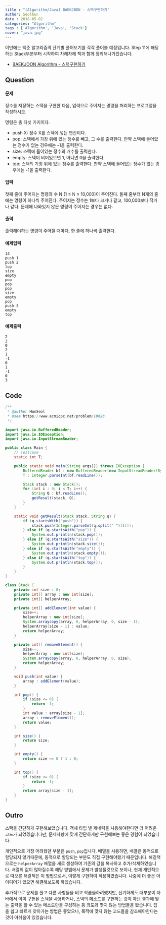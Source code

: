```yaml
---
title : "[Algorithm/Java] BAEKJOON - 스택구현하기"
author: Seolhun
date : 2018-05-02
categories: "Algorithm"
tags : ['Algorithm', 'Java', 'Stack']
cover: "java.jpg"
---
```

이번에는 백준 알고리즘의 단계별 풀어보기를 각각 풀어볼 예정입니다. Step 11에 해당하는 Stack부분부터 시작하여 차례차례 책과 함께 정리해나가겠습니다.

- [BAEKJOON Algorithm - 스택구현하기](https://www.acmicpc.net/problem/10828)


## Question
#### 문제
정수를 저장하는 스택을 구현한 다음, 입력으로 주어지는 명령을 처리하는 프로그램을 작성하시오.

명령은 총 다섯 가지이다.
- push X: 정수 X를 스택에 넣는 연산이다.
- pop: 스택에서 가장 위에 있는 정수를 빼고, 그 수를 출력한다. 만약 스택에 들어있는 정수가 없는 경우에는 -1을 출력한다.
- size: 스택에 들어있는 정수의 개수를 출력한다.
- empty: 스택이 비어있으면 1, 아니면 0을 출력한다.
- top: 스택의 가장 위에 있는 정수를 출력한다. 만약 스택에 들어있는 정수가 없는 경우에는 -1을 출력한다.

#### 입력
첫째 줄에 주어지는 명령의 수 N (1 ≤ N ≤ 10,000)이 주어진다. 둘째 줄부터 N개의 줄에는 명령이 하나씩 주어진다. 주어지는 정수는 1보다 크거나 같고, 100,000보다 작거나 같다. 문제에 나와있지 않은 명령이 주어지는 경우는 없다.

#### 출력
출력해야하는 명령이 주어질 때마다, 한 줄에 하나씩 출력한다.

#### 예제입력
```
14
push 1
push 2
top
size
empty
pop
pop
pop
size
empty
pop
push 3
empty
top
```

#### 예제출력
```
2
2
0
2
1
-1
0
1
-1
0
3
```

## Code
```java
/**
 * @author HunSeol
 * @see https://www.acmicpc.net/problem/10828
 */

import java.io.BufferedReader;
import java.io.IOException;
import java.io.InputStreamReader;

public class Main {
    // Testcase
    static int T;

    public static void main(String args[]) throws IOException {
        BufferedReader bf : new BufferedReader(new InputStreamReader(System.in));
        T : Integer.parseInt(bf.readLine());

        Stack stack : new Stack();
        for (int i : 0; i < T; i++) {
            String Q : bf.readLine();
            getResult(stack, Q);
        }
    }

    static void getResult(Stack stack, String q) {
        if (q.startsWith("push")) {
            stack.push(Integer.parseInt(q.split(" ")[1]));
        } else if (q.startsWith("pop")) {
            System.out.println(stack.pop());
        } else if (q.startsWith("size")) {
            System.out.println(stack.size());
        } else if (q.startsWith("empty")) {
            System.out.println(stack.empty());
        } else if (q.startsWith("top")) {
            System.out.println(stack.top());
        }
    }
}

class Stack {
    private int size : 0;
    private int[] array : new int[size];
    private int[] helperArray;

    private int[] addElement(int value) {
        size++;
        helperArray : new int[size];
        System.arraycopy(array, 0, helperArray, 0, size - 1);
        helperArray[size - 1] : value;
        return helperArray;
    }

    private int[] removeElement() {
        size--;
        helperArray : new int[size];
        System.arraycopy(array, 0, helperArray, 0, size);
        return helperArray;
    }

    void push(int value) {
        array : addElement(value);
    }

    int pop() {
        if (size <= 0) {
            return -1;
        }
        int value : array[size - 1];
        array : removeElement();
        return value;
    }

    int size() {
        return size;
    }

    int empty() {
        return size <= 0 ? 1 : 0;
    }

    int top() {
        if (size <= 0) {
            return -1;
        }
        return array[size - 1];
    }
}
```

## Outro
스택을 간단하게 구현해보았습니다. 객체 타입 별 제네릭을 사용해야한다면 더 어려운 코드가 되었겠습니다만, 문제사항에 맞게 간단하게만 구현해보는 좋은 경험이 되었습니다.

개인적으로 가장 어려웠던 부분은 `push`, `pop`입니다. 배열을 사용하면, 배열은 동적으로 할당되지 않기때문에, 동적으로 할당되는 부분도 직접 구현해야했기 때문입니다. 해결책으로는 `helperArray` 배열을 새로 생성하여 기존의 값을 복사하고 추가/삭제하였습니다. 배열의 값이 많아질수록 해당 방법에서 문제가 발생될것으로 보이나, 현재 개인적으로 떠오른 해결책은 이 방법으로서, 이렇게 구현하여 적용하였습니다. 나중에 더 좋은 아이디어가 있으면 해결해보도록 하겠습니다.

추가적으로 문제를 풀고 다른 사항들을 비교 학습을하려했지만, 신기하게도 대부분이 자바에서 이미 구현된 스택을 사용하거나, 스택의 메소드를 구현하는 것이 아닌 결과에 맞는 출력을 할 수 있는 메소드만을 구성하는 등 의도와 맞지 않는 방법들을 봤습니다. 답을 쉽고 빠르게 찾아가는 방법은 좋았으나, 목적에 맞지 않는 코드들을 참조해야한다는 것이 아쉬움이 있었습니다.
